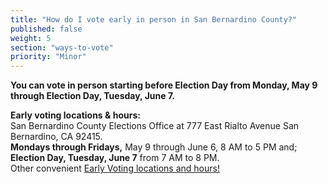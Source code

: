 ```yaml
---
title: "How do I vote early in person in San Bernardino County?"
published: false
weight: 5
section: "ways-to-vote"
priority: "Minor"
---
```


**You can vote in person starting before Election Day from Monday, May 9 through Election Day, Tuesday, June 7.**  

**Early voting locations & hours:**  
San Bernardino County Elections Office at 777 East Rialto Avenue San Bernardino, CA 92415.  
**Mondays through Fridays,** May 9  through June 6, 8 AM to 5 PM and;  
**Election Day, Tuesday, June 7** from 7 AM to 8 PM.  
Other convenient [Early Voting locations and hours!](https://www.sbcountyelections.com/Voting/Early.aspx)  
